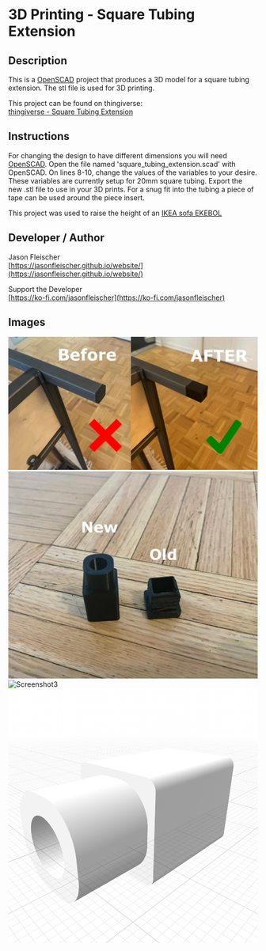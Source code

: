 # 3D Printing - Square Tubing Extension

## Description
This is a [OpenSCAD](https://openscad.org/) project that produces a 3D model for a square tubing extension. The stl file is used for 3D printing.

This project can be found on thingiverse:  
[thingiverse - Square Tubing Extension](https://www.thingiverse.com/thing:6297035)

## Instructions
For changing the design to have different dimensions you will need [OpenSCAD](https://openscad.org/). Open the file named 'square_tubing_extension.scad' with OpenSCAD. On lines 8-10, change the values of the variables to your desire. These variables are currently setup for 20mm square tubing. Export the new .stl file to use in your 3D prints. For a snug fit into the tubing a piece of tape can be used around the piece insert.

This project was used to raise the height of an [IKEA sofa EKEBOL](https://www.ikea.com/pt/pt/assembly_instructions/ekebol-three-seat-sofa-katorp-natural__AA-1951048-2_pub.pdf)

## Developer / Author
Jason Fleischer    
[https://jasonfleischer.github.io/website/](https://jasonfleischer.github.io/website/)  

Support the Developer  
[https://ko-fi.com/jasonfleischer](https://ko-fi.com/jasonfleischer)

## Images

![Screenshot1](./images/tubing_before_after.jpeg "Sreenshot1")
![Screenshot2](./images/piece_new_old.jpeg "Sreenshot2")
![Screenshot3](./images/vacuum_before_after.jpeg "Sreenshot3")
![Screenshot4](./images/model.png "Sreenshot4")